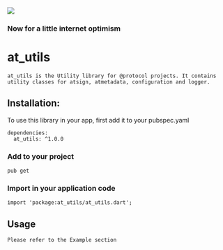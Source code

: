 <img src="https://atsign.dev/assets/img/@developersmall.png?sanitize=true">

### Now for a little internet optimism

# at_utils
```
at_utils is the Utility library for @protocol projects. It contains utility classes for atsign, atmetadata, configuration and logger.
```
## Installation:
To use this library in your app, first add it to your pubspec.yaml
```  
dependencies:
  at_utils: ^1.0.0
```
### Add to your project 
```
pub get 
```
### Import in your application code
```
import 'package:at_utils/at_utils.dart';
```
## Usage
```
Please refer to the Example section
```